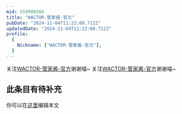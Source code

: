 ```yaml
---
mid: 559908566
title: "WACTOR-管家酱-官方"
pubDate: "2024-11-04T11:22:08.712Z"
updatedDate: "2024-11-04T11:22:08.712Z"
profile:
  {
    Nickname: ["WACTOR-管家酱-官方"],
  }
---
```


关注[WACTOR-管家酱-官方](https://space.bilibili.com/559908566)谢谢喵~ 关注[WACTOR-管家酱-官方](https://space.bilibili.com/559908566)谢谢喵~

## 此条目有待补充
你可以在[这里](https://github.com/Yuhanawa/VTuber.ICU/edit/master/src/content/v/WACTOR-管家酱-官方/index.md)编辑本文
